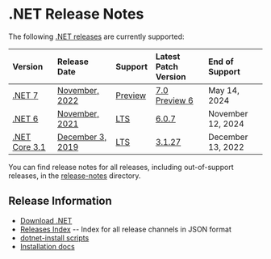 # .NET Release Notes

The following [.NET releases](../releases.md) are currently supported:

|  Version  | Release Date | Support | Latest Patch Version | End of Support |
| :-- | :-- | :-- | :-- | :-- |
| [.NET 7](7.0/README.md) | [November, 2022](https://devblogs.microsoft.com/dotnet/announcing-dotnet-7-preview-4/) | [Preview][policies] | [7.0 Preview 6][7.0 Preview 6] | May 14, 2024 |
| [.NET 6](6.0/README.md) | [November, 2021](https://devblogs.microsoft.com/dotnet/announcing-net-6/) | [LTS][policies] | [6.0.7][6.0.7]  | November 12, 2024 |
| [.NET Core 3.1](3.1/README.md) | [December 3, 2019](https://devblogs.microsoft.com/dotnet/announcing-net-core-3-1/) | [LTS][policies] | [3.1.27][3.1.27] | December 13, 2022 |

You can find release notes for all releases, including out-of-support releases, in the [release-notes](.) directory.

[7.0 Preview 6]: release-notes/7.0/preview/7.0.0-preview.6.md
[6.0.7]: release-notes/6.0/6.0.7/6.0.7.md
[3.1.27]: release-notes/3.1/3.1.27/3.1.27.md


## Release Information

* [Download .NET](https://dotnet.microsoft.com/download/dotnet)
* [Releases Index][releases-index.json] -- Index for all release channels in JSON format
* [dotnet-install scripts](https://docs.microsoft.com/dotnet/core/tools/dotnet-install-script)
* [Installation docs](https://docs.microsoft.com/dotnet/core/install/)

[releases-index.json]: https://dotnetcli.blob.core.windows.net/dotnet/release-metadata/releases-index.json
[policies]: ../release-policies.md

